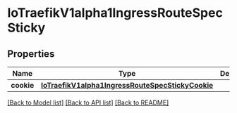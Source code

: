 # IoTraefikV1alpha1IngressRouteSpecSticky

## Properties
Name | Type | Description | Notes
------------ | ------------- | ------------- | -------------
**cookie** | [**IoTraefikV1alpha1IngressRouteSpecStickyCookie**](IoTraefikV1alpha1IngressRouteSpecStickyCookie.md) |  | [optional] 

[[Back to Model list]](../README.md#documentation-for-models) [[Back to API list]](../README.md#documentation-for-api-endpoints) [[Back to README]](../README.md)


